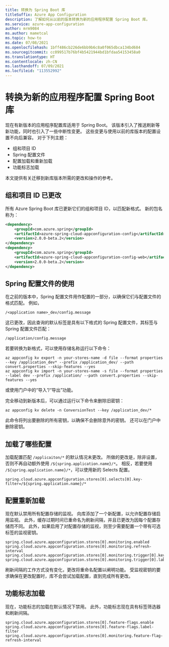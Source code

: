 ```yaml
---
title: 转换为 Spring Boot 库
titleSuffix: Azure App Configuration
description: 了解如何从以前的版本转换为新的应用程序配置 Spring Boot 库。
ms.service: azure-app-configuration
author: mrm9084
ms.author: mametcal
ms.topic: how-to
ms.date: 07/08/2021
ms.openlocfilehash: 1bff486cb226de6bb9b6c8a0f065dbca134bd684
ms.sourcegitcommit: cc099517b76bf4b5421944bd1bfdaa54153458a0
ms.translationtype: HT
ms.contentlocale: zh-CN
ms.lasthandoff: 07/09/2021
ms.locfileid: "113552992"
---
```

# <a name="convert-to-new-app-configuration-spring-boot-library"></a>转换为新的应用程序配置 Spring Boot 库

现在有新版本的应用程序配置库适用于 Spring Boot。 该版本引入了推送刷新等新功能，同时也引入了一些中断性变更。 这些变更与使用以前的库版本的配置设置不向后兼容。 对于下列主题：

* 组和项目 ID
* Spring 配置文件
* 配置加载和重新加载
* 功能标志加载

本文提供有关迁移到新库版本所需的更改和操作的参考。

## <a name="group-and-artifact-id-changed"></a>组和项目 ID 已更改

所有 Azure Spring Boot 库已更新它们的组和项目 ID，以匹配新格式。 新的包名称为：

```xml
<dependency>
    <groupId>com.azure.spring</groupId>
    <artifactId>azure-spring-cloud-appconfiguration-config</artifactId>
    <version>2.0.0-beta.2</version>
</dependency>
<dependency>
    <groupId>com.azure.spring</groupId>
    <artifactId>azure-spring-cloud-appconfiguration-config-web</artifactId>
    <version>2.0.0-beta.2</version>
</dependency>
```

## <a name="use-of-spring-profiles"></a>Spring 配置文件的使用

在之前的版本中，Spring 配置文件用作配置的一部分，以确保它们与配置文件的格式匹配。 例如，

```properties
/<application name>_dev/config.message
```

这已更改，因此查询的默认标签是具有以下格式的 Spring 配置文件，其标签与 Spring 配置文件匹配：

```properties
/application/config.message
```

 若要转换为新格式，可以使用存储名称运行以下命令：

```azurecli
az appconfig kv export -n your-stores-name -d file --format properties --key /application_dev* --prefix /application_dev/ --path convert.properties --skip-features --yes
az appconfig kv import -n your-stores-name -s file --format properties --label dev --prefix /application/ --path convert.properties --skip-features --yes
```

或使用门户中的“导入”/“导出”功能。

完全移动到新版本后，可以通过运行以下命令来删除旧密钥：

```azurecli
az appconfig kv delete -n ConversionTest --key /application_dev/*
```

此命令将列出要删除的所有密钥，以确保不会删除意外的密钥。 还可以在门户中删除密钥。

## <a name="which-configurations-are-loaded"></a>加载了哪些配置

加载配置匹配 `/applicaiton/*` 的默认情况未更改。 所做的更改是，除非设置，否则不再自动额外使用 `/${spring.application.name}/*`。 相反，若要使用 `/${spring.application.name}/*`，可以使用新的 Selects 配置。

```properties
spring.cloud.azure.appconfiguration.stores[0].selects[0].key-filter=/${spring.application.name}/*
```

## <a name="configuration-reloading"></a>配置重新加载

现在默认禁用所有配置存储的监视。 向库添加了一个新配置，以允许配置存储启用监视。 此外，缓存过期时间已重命名为刷新间隔，并且已更改为因每个配置存储而不同。 此外，如果启用了对配置存储的监视，则至少需要配置一个带有可选标签的监视密钥。

```properties
spring.cloud.azure.appconfiguration.stores[0].monitoring.enabled
spring.cloud.azure.appconfiguration.stores[0].monitoring.refresh-interval
spring.cloud.azure.appconfiguration.stores[0].monitoring.trigger[0].key
spring.cloud.azure.appconfiguration.stores[0].monitoring.trigger[0].label
```

刷新间隔的工作方式没有变化，更改将重命名配置以阐明功能。 受监视密钥的要求确保在更改配置时，库不会尝试加载配置，直到完成所有更改。

## <a name="feature-flag-loading"></a>功能标志加载

现在，功能标志的加载在默认情况下禁用。 此外，功能标志现在具有标签筛选器和刷新间隔。

```properties
spring.cloud.azure.appconfiguration.stores[0].feature-flags.enable
spring.cloud.azure.appconfiguration.stores[0].feature-flags.label-filter
spring.cloud.azure.appconfiguration.stores[0].monitoring.feature-flag-refresh-interval
```
